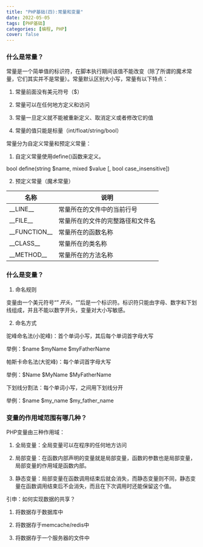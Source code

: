 ```yaml
---
title: "PHP基础(四):常量和变量"
date: 2022-05-05 
tags: [PHP基础]
categories: [编程, PHP]
cover: false
---
```


### 什么是常量？

常量是一个简单值的标识符，在脚本执行期间该值不能改变（除了所谓的魔术常量，它们其实并不是常量）。常量默认区别大小写，常量有以下特点：

1. 常量前面没有美元符号（$）

2. 常量可以在任何地方定义和访问

3. 常量一旦定义就不能被重新定义、取消定义或者修改它的值

4. 常量的值只能是标量（int/float/string/bool）

常量分为自定义常量和预定义常量：

1. 自定义常量使用define()函数来定义。

bool define(string $name, mixed $value [, bool case_insensitive])

2. 预定义常量（魔术常量）

| 名称             | 说明                             |
| ---------------- | -------------------------------- |
| \_\_LINE\_\_     | 常量所在的文件中的当前行号       |
| \_\_FILE\_\_     | 常量所在的文件的完整路径和文件名 |
| \_\_FUNCTION\_\_ | 常量所在的函数名称               |
| \_\_CLASS\_\_    | 常量所在的类名称                 |
| \_\_METHOD\_\_   | 常量所在的方法名称               |

### 什么是变量？

1. 命名规则

变量由一个美元符号“$”开头，“$”后是一个标识符。标识符只能由字母、数字和下划线组成，并且不能以数字开头，变量对大小写敏感。

2. 命名方式

驼峰命名法(小驼峰)：首个单词小写，其后每个单词首字母大写

举例：$name $myName $myFatherName

帕斯卡命名法(大驼峰)：每个单词首字母大写

举例：$Name $MyName $MyFatherName

下划线分割法：每个单词小写，之间用下划线分开

举例：$name $my_name $my_father_name

### 变量的作用域范围有哪几种？

PHP变量由三种作用域：

1. 全局变量：全局变量可以在程序的任何地方访问

2. 局部变量：在函数内部声明的变量就是局部变量，函数的参数也是局部变量，局部变量的作用域是函数内部。

3. 静态变量：局部变量在函数调用结束后就会消失，而静态变量则不同，静态变量在函数调用结束后不会消失，而且在下次调用时还能保留这个值。

引申：如何实现数据的共享？

1. 将数据存于数据库中

2. 将数据存于memcache/redis中

3. 将数据存于一个服务器的文件中